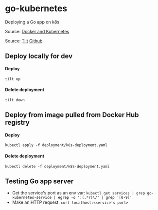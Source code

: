 # go-kubernetes
Deploying a Go app on k8s

Source: [Docker and Kubernetes](https://www.callicoder.com/deploy-containerized-go-app-kubernetes/)

Source: [Tilt](https://docs.tilt.dev/example_go.html) [Github](https://github.com/tilt-dev/tilt-example-go)


## Deploy locally for dev
#### Deploy
`tilt up`

#### Delete deployment
`tilt down`

## Deploy from image pulled from Docker Hub registry

#### Deploy
`kubectl apply -f deployment/k8s-deployment.yaml`

#### Delete deployment
`kubectl delete -f deployment/k8s-deployment.yaml`

## Testing Go app server
- Get the service's port as an env var: `kubectl get services | grep go-kubernetes-service | egrep -o ':(.*?)\/' | grep '[0-9]'`
- Make an HTTP request: `curl localhost:<service's port>`
